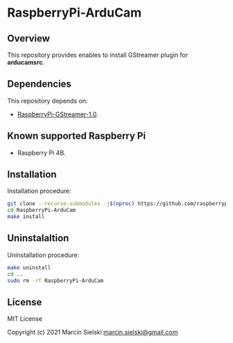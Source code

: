 # RaspberryPi-ArduCam

## Overview

This repository provides enables to install GStreamer plugin for **arducamsrc**.

## Dependencies

This repository depends on:
* [RaspberryPi-GStreamer-1.0](https://github.com/raspberrypiexperiments/RaspberryPi-GStreamer-1.0).

## Known supported Raspberry Pi

* Raspberry Pi 4B.

## Installation

Installation procedure:

```bash
git clone --recurse-submodules -j$(nproc) https://github.com/raspberrypiexperiments/RaspberryPi-ArduCam.git
cd RaspberryPi-ArduCam
make install
```

## Uninstalaltion

Uninstallation procedure:

```bash
make uninstall
cd ..
sudo rm -rf RaspberryPi-ArduCam
```

## License

MIT License

Copyright (c) 2021 Marcin Sielski <marcin.sielski@gmail.com>
